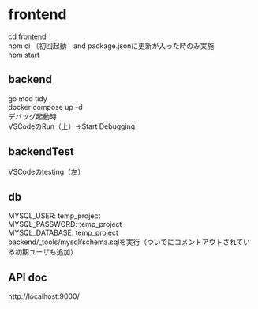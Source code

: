# frontend
cd frontend\
npm ci （初回起動　and package.jsonに更新が入った時のみ実施\
npm start

## backend
go mod tidy\
docker compose up -d\
デバッグ起動時\
VSCodeのRun（上）→Start Debugging

## backendTest
VSCodeのtesting（左）

## db
MYSQL_USER: temp_project\
MYSQL_PASSWORD: temp_project\
MYSQL_DATABASE: temp_project\
backend/_tools/mysql/schema.sqlを実行（ついでにコメントアウトされている初期ユーザも追加）

## API doc
http://localhost:9000/